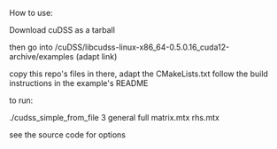 How to use:

Download cuDSS as a tarball

then go into /cuDSS/libcudss-linux-x86_64-0.5.0.16_cuda12-archive/examples (adapt link)

copy this repo's files in there, adapt the CMakeLists.txt follow the build instructions in the example's README

to run:

./cudss_simple_from_file 3 general full matrix.mtx rhs.mtx

see the source code for options
